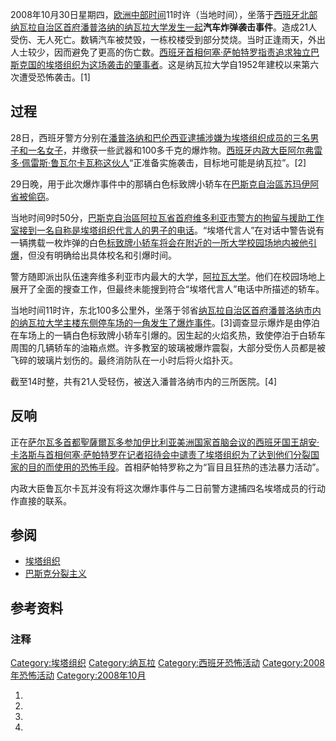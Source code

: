 2008年10月30日星期四，[欧洲中部时间](../Page/欧洲中部时间.md "wikilink")11时许（当地时间），坐落于[西班牙北部](../Page/西班牙.md "wikilink")[纳瓦拉自治区首府](../Page/納瓦拉.md "wikilink")[潘普洛纳的](https://zh.wikipedia.org/wiki/潘普洛纳 "wikilink")[纳瓦拉大学发生一起](https://zh.wikipedia.org/wiki/纳瓦拉大学 "wikilink")**汽车炸弹袭击事件**。造成21人受伤、无人死亡。数辆汽车被焚毁，一栋校楼受到部分焚烧。当时正逢雨天，外出人士较少，因而避免了更高的伤亡数。[西班牙首相](../Page/西班牙首相.md "wikilink")[何塞·萨帕特罗指责追求独立巴斯克国的](../Page/何塞·路易斯·罗德里格斯·萨帕特罗.md "wikilink")[埃塔组织为这场袭击的肇事者](https://zh.wikipedia.org/wiki/巴斯克獨立解放組織 "wikilink")。这是纳瓦拉大学自1952年建校以来第六次遭受恐怖袭击。\[1\]

## 过程

28日，西班牙警方分别在[潘普洛纳和](https://zh.wikipedia.org/wiki/潘普洛纳 "wikilink")[巴伦西亚逮捕涉嫌为埃塔组织成员的三名男子和一名女子](https://zh.wikipedia.org/wiki/巴伦西亚 "wikilink")，并缴获一些武器和100多千克的爆炸物。[西班牙内政大臣](https://zh.wikipedia.org/wiki/西班牙内政大臣 "wikilink")[阿尔弗雷多·佩雷斯·鲁瓦尔卡瓦称这伙人](../Page/阿尔弗雷多·佩雷斯·鲁瓦尔卡瓦.md "wikilink")“正准备实施袭击，目标地可能是纳瓦拉”。\[2\]

29日晚，用于此次爆炸事件中的那辆白色标致牌小轿车在[巴斯克自治區](https://zh.wikipedia.org/wiki/巴斯克自治區 "wikilink")[苏玛伊阿省被偷窃](https://zh.wikipedia.org/wiki/苏玛伊阿省 "wikilink")。

当地时间9时50分，[巴斯克自治區](https://zh.wikipedia.org/wiki/巴斯克自治區 "wikilink")[阿拉瓦省首府](../Page/阿拉瓦省.md "wikilink")[维多利亚市警方的](https://zh.wikipedia.org/wiki/维多利亚市 "wikilink")[拘留与援助工作室接到一名自称是埃塔组织代言人的男子的电话](https://zh.wikipedia.org/wiki/拘留与援助 "wikilink")。“埃塔代言人”在对话中警告说有一辆携载一枚炸弹的白色[标致牌小轿车将会在附近的一所大学校园场地内被他引爆](../Page/標緻汽車.md "wikilink")，但没有明确给出具体校名和引爆时间。

警方随即派出队伍速奔维多利亚市内最大的大学，[阿拉瓦大学](https://zh.wikipedia.org/wiki/阿拉瓦大学 "wikilink")。他们在校园场地上展开了全面的搜查工作，但最终未能搜到符合“埃塔代言人”电话中所描述的轿车。

当地时间11时许，东北100多公里外，坐落于邻省[纳瓦拉自治区首府](../Page/納瓦拉.md "wikilink")[潘普洛纳市内的](https://zh.wikipedia.org/wiki/潘普洛纳 "wikilink")[纳瓦拉大学主楼东侧停车场的一角发生了爆炸事件](https://zh.wikipedia.org/wiki/纳瓦拉大学 "wikilink")。\[3\]调查显示爆炸是由停泊在车场上的一辆白色标致牌小轿车引爆的。因生起的火焰炙热，致使停泊于白轿车周围的几辆轿车的油箱点燃。许多教室的玻璃被爆炸震裂，大部分受伤人员都是被飞碎的玻璃片划伤的。最终消防队在一小时后将火焰扑灭。

截至14时整，共有21人受轻伤，被送入潘普洛纳市内的三所医院。\[4\]

## 反响

正在[萨尔瓦多首都](../Page/萨尔瓦多.md "wikilink")[聖薩爾瓦多参加](../Page/聖薩爾瓦多.md "wikilink")[伊比利亚美洲国家首脑会议的](https://zh.wikipedia.org/wiki/伊比利亚美洲国家首脑会议 "wikilink")[西班牙国王](https://zh.wikipedia.org/wiki/西班牙国王 "wikilink")[胡安·卡洛斯与](../Page/胡安·卡洛斯一世.md "wikilink")[首相](../Page/西班牙首相.md "wikilink")[何塞·萨帕特罗在记者招待会中谴责了埃塔组织为了达到他们分裂国家的目的而使用的恐怖手段](../Page/何塞·路易斯·罗德里格斯·萨帕特罗.md "wikilink")。首相萨帕特罗称之为“盲目且狂热的违法暴力活动”。

内政大臣鲁瓦尔卡瓦并没有将这次爆炸事件与二日前警方逮捕四名埃塔成员的行动作直接的联系。

## 参阅

  - [埃塔组织](https://zh.wikipedia.org/wiki/巴斯克獨立解放組織 "wikilink")
  - [巴斯克分裂主义](https://zh.wikipedia.org/wiki/巴斯克分裂主义 "wikilink")

## 参考资料

### 注释

[Category:埃塔组织](https://zh.wikipedia.org/wiki/Category:埃塔组织 "wikilink")
[Category:纳瓦拉](https://zh.wikipedia.org/wiki/Category:纳瓦拉 "wikilink")
[Category:西班牙恐怖活动](https://zh.wikipedia.org/wiki/Category:西班牙恐怖活动 "wikilink")
[Category:2008年恐怖活动](https://zh.wikipedia.org/wiki/Category:2008年恐怖活动 "wikilink")
[Category:2008年10月](https://zh.wikipedia.org/wiki/Category:2008年10月 "wikilink")

1.
2.
3.
4.